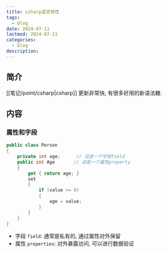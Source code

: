 ```yaml
---
title: csharp语言特性
tags:
  - blog
date: 2024-07-11
lastmod: 2024-07-11
categories:
  - blog
description: 
---
```


## 简介

[[笔记/point/csharp|csharp]] 更新非常快, 有很多好用的新语法糖.

## 内容

### 属性和字段

```csharp
public class Person
{
    private int age;      // 这是一个字段field
    public int Age       // 这是一个属性property
    {
        get { return age; }
        set 
        { 
            if (value >= 0)
            {
                age = value; 
            }
        }
    }
}
```

- 字段 `field`: 通常是私有的, 通过属性对外保留
- 属性 `properties`: 对外暴露访问, 可以进行数据验证
